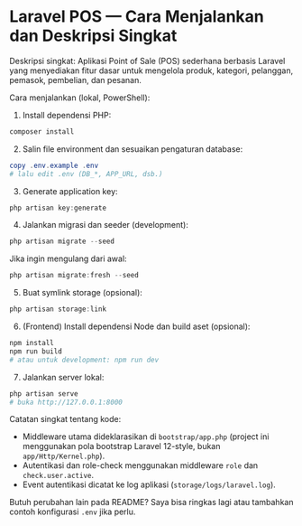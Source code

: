 # Laravel POS — Cara Menjalankan dan Deskripsi Singkat

Deskripsi singkat: Aplikasi Point of Sale (POS) sederhana berbasis Laravel yang menyediakan fitur dasar untuk mengelola produk, kategori, pelanggan, pemasok, pembelian, dan pesanan.

Cara menjalankan (lokal, PowerShell):

1. Install dependensi PHP:

```powershell
composer install
```

2. Salin file environment dan sesuaikan pengaturan database:

```powershell
copy .env.example .env
# lalu edit .env (DB_*, APP_URL, dsb.)
```

3. Generate application key:

```powershell
php artisan key:generate
```

4. Jalankan migrasi dan seeder (development):

```powershell
php artisan migrate --seed
```

Jika ingin mengulang dari awal:

```powershell
php artisan migrate:fresh --seed
```

5. Buat symlink storage (opsional):

```powershell
php artisan storage:link
```

6. (Frontend) Install dependensi Node dan build aset (opsional):

```powershell
npm install
npm run build
# atau untuk development: npm run dev
```

7. Jalankan server lokal:

```powershell
php artisan serve
# buka http://127.0.0.1:8000
```

Catatan singkat tentang kode:

- Middleware utama dideklarasikan di `bootstrap/app.php` (project ini menggunakan pola bootstrap Laravel 12-style, bukan `app/Http/Kernel.php`).
- Autentikasi dan role-check menggunakan middleware `role` dan `check.user.active`.
- Event autentikasi dicatat ke log aplikasi (`storage/logs/laravel.log`).

Butuh perubahan lain pada README? Saya bisa ringkas lagi atau tambahkan contoh konfigurasi `.env` jika perlu.
